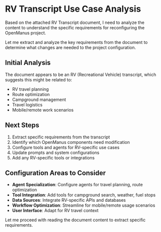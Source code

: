 # RV Transcript Use Case Analysis

Based on the attached RV Transcript document, I need to analyze the content to understand the specific requirements for reconfiguring the OpenManus project.

Let me extract and analyze the key requirements from the document to determine what changes are needed to the project configuration.

## Initial Analysis

The document appears to be an RV (Recreational Vehicle) transcript, which suggests this might be related to:
- RV travel planning
- Route optimization
- Campground management
- Travel logistics
- Mobile/remote work scenarios

## Next Steps

1. Extract specific requirements from the transcript
2. Identify which OpenManus components need modification
3. Configure tools and agents for RV-specific use cases
4. Update prompts and system configurations
5. Add any RV-specific tools or integrations

## Configuration Areas to Consider

- **Agent Specialization**: Configure agents for travel planning, route optimization
- **Tool Integration**: Add tools for campground search, weather, fuel stops
- **Data Sources**: Integrate RV-specific APIs and databases
- **Workflow Optimization**: Streamline for mobile/remote usage scenarios
- **User Interface**: Adapt for RV travel context

Let me proceed with reading the document content to extract specific requirements.